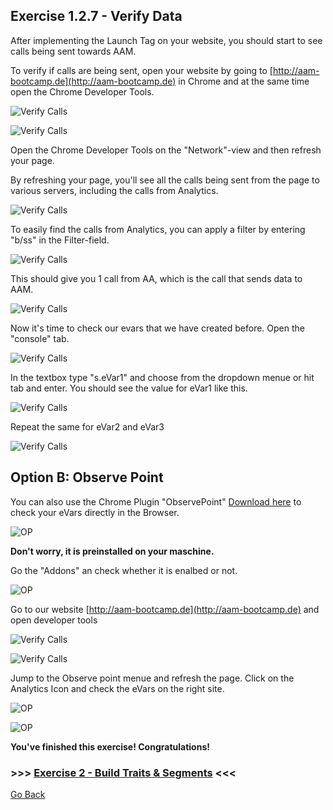 ## Exercise 1.2.7 - Verify Data 

After implementing the Launch Tag on your website, you should start to see calls being sent towards AAM.

To verify if calls are being sent, open your website by going to [http://aam-bootcamp.de](http://aam-bootcamp.de) in Chrome and at the same time open the Chrome Developer Tools.

![Verify Calls](./images/devtools.png)

![Verify Calls](./images/sitedevtools.png)

Open the Chrome Developer Tools on the "Network"-view and then refresh your page.

By refreshing your page, you'll see all the calls being sent from the page to various servers, including the calls from Analytics.

![Verify Calls](./images/sitecalls.png)

To easily find the calls from Analytics, you can apply a filter by entering "b/ss" in the Filter-field.

![Verify Calls](./images/bss.png)

This should give you 1 call from AA, which is the call that sends data to AAM.

![Verify Calls](./images/url1.png)

Now it's time to check our evars that we have created before. Open the "console" tab.

![Verify Calls](./images/console.png)

In the textbox type "s.eVar1" and choose from the dropdown menue or hit tab and enter. You should see the value for eVar1 like this.

![Verify Calls](./images/console2.png)

Repeat the same for eVar2 and eVar3

![Verify Calls](./images/console3.png)

## Option B: Observe Point ## 

You can also use the Chrome Plugin "ObservePoint" [Download here](https://chrome.google.com/webstore/detail/observepoint-tagdebugger/daejfbkjipkgidckemjjafiomfeabemo?hl=de) to check your eVars directly in the Browser. 

![OP](./images/op1.png)

**Don't worry, it is preinstalled on your maschine.** 

Go the "Addons" an check whether it is enalbed or not. 

![OP](./images/op2.png)

Go to our website [http://aam-bootcamp.de](http://aam-bootcamp.de) and open developer tools 

![Verify Calls](./images/devtools.png)

![Verify Calls](./images/sitedevtools.png)

Jump to the Observe point menue and refresh the page. Click on the Analytics Icon and check the eVars on the right site. 

![OP](./images/op3.png)

![OP](./images/op4.png)

**You've finished this exercise! Congratulations!**


### >>> **[Exercise 2 - Build Traits & Segments](../create_traits)** <<<

[Go Back](../README.md)
















